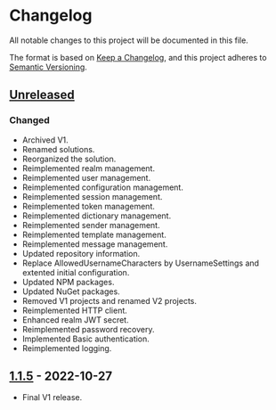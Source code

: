 # Changelog

All notable changes to this project will be documented in this file.

The format is based on [Keep a Changelog](https://keepachangelog.com/en/1.0.0/),
and this project adheres to [Semantic Versioning](https://semver.org/spec/v2.0.0.html).

## [Unreleased]

### Changed

- Archived V1.
- Renamed solutions.
- Reorganized the solution.
- Reimplemented realm management.
- Reimplemented user management.
- Reimplemented configuration management.
- Reimplemented session management.
- Reimplemented token management.
- Reimplemented dictionary management.
- Reimplemented sender management.
- Reimplemented template management.
- Reimplemented message management.
- Updated repository information.
- Replace AllowedUsernameCharacters by UsernameSettings and extented initial configuration.
- Updated NPM packages.
- Updated NuGet packages.
- Removed V1 projects and renamed V2 projects.
- Reimplemented HTTP client.
- Enhanced realm JWT secret.
- Reimplemented password recovery.
- Implemented Basic authentication.
- Reimplemented logging.

## [1.1.5] - 2022-10-27

- Final V1 release.

[unreleased]: https://github.com/Utar94/Portal/compare/v1.1.5...HEAD
[1.1.5]: https://github.com/Utar94/Portal/releases/tag/v1.1.5
